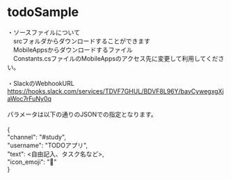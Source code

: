 # todoSample
 ・ソースファイルについて</br>
 　srcフォルダからダウンロードすることができます</br>
 　MobileAppsからダウンロードするファイル</br>
 　Constants.csファイルのMobileAppsのアクセス先に変更して利用してください。</br>
 </br>
 ・SlackのWebhookURL</br>
   https://hooks.slack.com/services/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</br>
   </br>
   パラメータは以下の通りのJSONでの指定となります。</br>
</br>
    {</br>
       "channel": "#study", </br>
       "username": "TODOアプリ", </br>
       "text": <自由記入、タスク名など>, </br>
       "icon_emoji": ":ghost:"</br>
    }</br>

   
